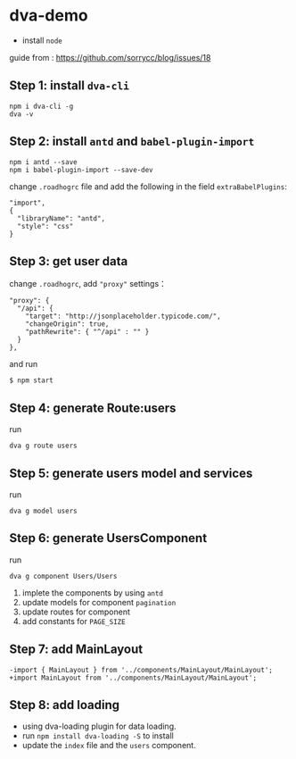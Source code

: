 # dva-demo
- install `node`

guide from : https://github.com/sorrycc/blog/issues/18

## Step 1: install `dva-cli`
```
npm i dva-cli -g
dva -v
```

## Step 2: install `antd` and `babel-plugin-import`
```
npm i antd --save
npm i babel-plugin-import --save-dev
```

change `.roadhogrc` file and add the following in the field `extraBabelPlugins`:
```
"import",
{
  "libraryName": "antd",
  "style": "css"
}
```

## Step 3: get user data

change `.roadhogrc`, add `"proxy"` settings：
```
"proxy": {
  "/api": {
    "target": "http://jsonplaceholder.typicode.com/",
    "changeOrigin": true,
    "pathRewrite": { "^/api" : "" }
  }
},
```
and run
```
$ npm start
```

## Step 4: generate Route:users
run
```
dva g route users
```

## Step 5: generate users model and services
run
```
dva g model users
```

## Step 6: generate UsersComponent
run
```
dva g component Users/Users
```

1. implete the components by using `antd`
1. update models for component `pagination`
1. update routes for component
1. add constants for `PAGE_SIZE`

## Step 7: add MainLayout
```
-import { MainLayout } from '../components/MainLayout/MainLayout';
+import MainLayout from '../components/MainLayout/MainLayout';
```

## Step 8: add loading
- using dva-loading plugin for data loading.
- run `npm install dva-loading -S` to install
- update the `index` file and the `users` component.

